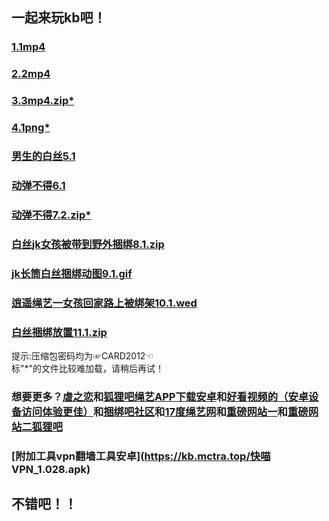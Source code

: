 ## 一起来玩kb吧！
### [1.1mp4](https://kb.mctra.top/kbmovie1.mp4)      
### [2.2mp4](https://kb.mctra.top/kbmovie2.mp4)   
### [3.3mp4.zip*](http://mctra.top/kb/kb.zip)
### [4.1png*](http://mctra.top/kb/kb1.png)   
### [男生的白丝5.1](https://kb.mctra.top/WoKaoSi.zip)
### [动弹不得6.1](https://kb.mctra.top/205836_57566015110.mp4)  
### [动弹不得7.2.zip*](http://mctra.top/kb/kbmovie1.zip)   
### [白丝jk女孩被带到野外捆绑8.1.zip](https://kb.mctra.top/kbpng.zip)   
### [jk长筒白丝捆绑动图9.1.gif](https://kb.mctra.top/6685ee2a.gif)   
### [逍遥绳艺一女孩回家路上被绑架10.1.wed](http://www.xiaoyaoshengyi.net/2021/meinvlindandanhuijiazaoyudaitukunbang.html)   
### [白丝捆绑放置11.1.zip](https://kb.mctra.top/kbpng2.zip)   

提示:压缩包密码均为☞CARD2012☜   
标"*"的文件比较难加载，请稍后再试！

### 想要更多？[虐之恋](http://www.nuezhilian01.com/)和[狐狸吧绳艺APP下载安卓](https://kb.mctra.top/smloft.apk)和[好看视频的（安卓设备访问体验更佳）](https://m.baidu.com/video/page?pd=video_page&nid=10828787961485419792&sign=5854702895239179730&word=%E6%B3%95%E5%88%B6%E5%AE%A3%E4%BC%A0%E7%89%87%E3%80%8A%E6%8E%A8%E9%94%80%E4%B9%8B%E5%8A%AB%E3%80%8B&oword=%E6%8D%86%E7%BB%91&atn=index&frsrcid=5373&ext=%7B%22jsy%22%3A1%7D&top=%7B%22sfhs%22%3A1%2C%22_hold%22%3A2%7D&sl=4&lid=12014035285349477482&fr0=A&fr1=C&_t=1641212822909&_t=1641212941487&_t=1641213058995&bk=1)和[捆绑吧社区](http://www.kbb321.com/)和[17度绳艺网](https://17smk.com)和[重磅网站一](http://imajiajia.com/article/list-14)和[重磅网站二狐狸吧](https://www.smlsml.net/)
### [附加工具vpn翻墙工具安卓](https://kb.mctra.top/快喵 VPN_1.028.apk)

## 不错吧！！
